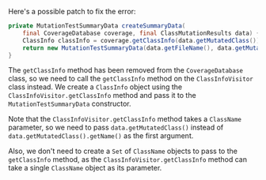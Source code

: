 Here's a possible patch to fix the error:
```java
private MutationTestSummaryData createSummaryData(
    final CoverageDatabase coverage, final ClassMutationResults data) {
    ClassInfo classInfo = coverage.getClassInfo(data.getMutatedClass());
    return new MutationTestSummaryData(data.getFileName(), data.getMutations(), classInfo);
}
```
The `getClassInfo` method has been removed from the `CoverageDatabase` class, so we need to call the `getClassInfo` method on the `ClassInfoVisitor` class instead. We create a `ClassInfo` object using the `ClassInfoVisitor.getClassInfo` method and pass it to the `MutationTestSummaryData` constructor.

Note that the `ClassInfoVisitor.getClassInfo` method takes a `ClassName` parameter, so we need to pass `data.getMutatedClass()` instead of `data.getMutatedClass().getName()` as the first argument.

Also, we don't need to create a `Set` of `ClassName` objects to pass to the `getClassInfo` method, as the `ClassInfoVisitor.getClassInfo` method can take a single `ClassName` object as its parameter.
